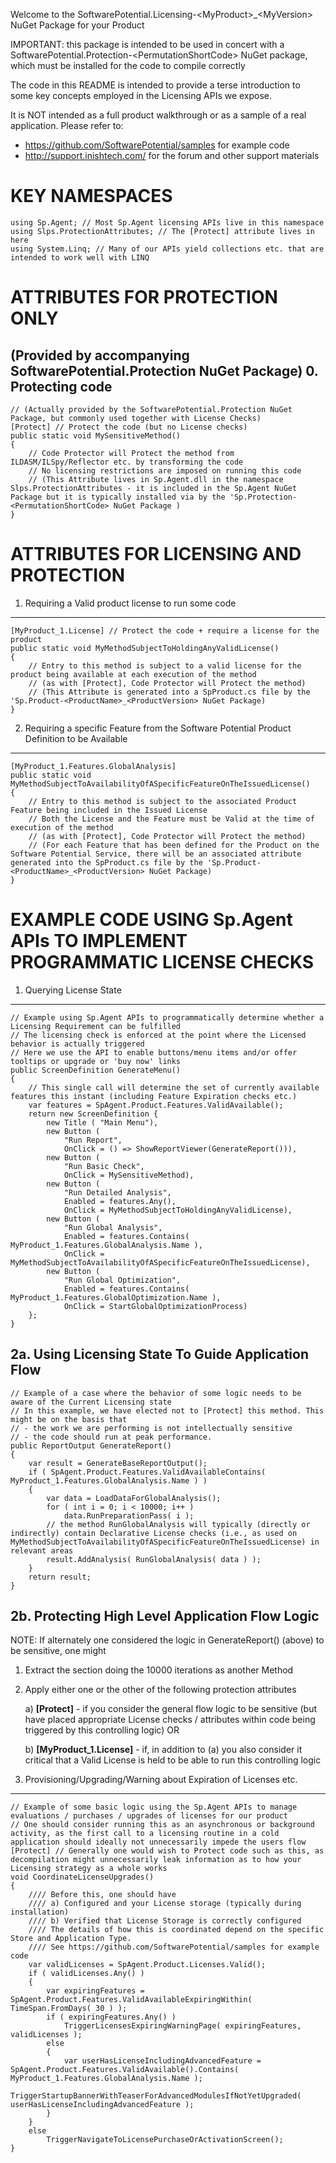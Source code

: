 Welcome to the SoftwarePotential.Licensing-&lt;MyProduct&gt;_&lt;MyVersion&gt; NuGet Package for your Product

IMPORTANT: this package is intended to be used in concert with a SoftwarePotential.Protection-&lt;PermutationShortCode&gt; NuGet package, which must be installed for the code to compile correctly

The code in this README is intended to provide a terse introduction to some key concepts employed in the Licensing APIs we expose.

It is NOT intended as a full product walkthrough or as a sample of a real application. Please refer to:

- <a href="https://github.com/SoftwarePotential/samples">https://github.com/SoftwarePotential/samples</a> for example code
- <a href="http://support.inishtech.com/">http://support.inishtech.com/</a> for the forum and other support materials

KEY NAMESPACES
==============
    using Sp.Agent; // Most Sp.Agent licensing APIs live in this namespace
    using Slps.ProtectionAttributes; // The [Protect] attribute lives in here
    using System.Linq; // Many of our APIs yield collections etc. that are intended to work well with LINQ

ATTRIBUTES FOR PROTECTION ONLY 
=====================================================================================================
(Provided by accompanying SoftwarePotential.Protection NuGet Package)
0. Protecting code 
------------------
    // (Actually provided by the SoftwarePotential.Protection NuGet Package, but commonly used together with License Checks)
    [Protect] // Protect the code (but no License checks)
    public static void MySensitiveMethod()
    {
    	// Code Protector will Protect the method from ILDASM/ILSpy/Reflector etc. by transforming the code
    	// No licensing restrictions are imposed on running this code
    	// (This Attribute lives in Sp.Agent.dll in the namespace Slps.ProtectionAttributes - it is included in the Sp.Agent NuGet Package but it is typically installed via by the 'Sp.Protection-<PermutationShortCode> NuGet Package )
    }
    
ATTRIBUTES FOR LICENSING AND PROTECTION
=======================================

1. Requiring a Valid product license to run some code
-----------------------------------------------------
    [MyProduct_1.License] // Protect the code + require a license for the product
    public static void MyMethodSubjectToHoldingAnyValidLicense()
    {
    	// Entry to this method is subject to a valid license for the product being available at each execution of the method
    	// (as with [Protect], Code Protector will Protect the method)
    	// (This Attribute is generated into a SpProduct.cs file by the 'Sp.Product-<ProductName>_<ProductVersion> NuGet Package)
    }

2. Requiring a specific Feature from the Software Potential Product Definition to be Available
----------------------------------------------------------------------------------------------
    [MyProduct_1.Features.GlobalAnalysis]
    public static void MyMethodSubjectToAvailabilityOfASpecificFeatureOnTheIssuedLicense()
    {
    	// Entry to this method is subject to the associated Product Feature being included in the Issued License
    	// Both the License and the Feature must be Valid at the time of execution of the method
    	// (as with [Protect], Code Protector will Protect the method)
    	// (For each Feature that has been defined for the Product on the Software Potential Service, there will be an associated attribute generated into the SpProduct.cs file by the 'Sp.Product-<ProductName>_<ProductVersion> NuGet Package)
    }

EXAMPLE CODE USING Sp.Agent APIs TO IMPLEMENT PROGRAMMATIC LICENSE CHECKS
=========================================================================

1. Querying License State
-------------------------
    // Example using Sp.Agent APIs to programmatically determine whether a Licensing Requirement can be fulfilled
    // The licensing check is enforced at the point where the Licensed behavior is actually triggered
    // Here we use the API to enable buttons/menu items and/or offer tooltips or upgrade or 'buy now' links
    public ScreenDefinition GenerateMenu()
    {
    	// This single call will determine the set of currently available features this instant (including Feature Expiration checks etc.)
    	var features = SpAgent.Product.Features.ValidAvailable();
    	return new ScreenDefinition {
    		new Title ( "Main Menu"),
    		new Button ( 
    			"Run Report", 
    			OnClick = () => ShowReportViewer(GenerateReport())),
    		new Button ( 
    			"Run Basic Check", 
    			OnClick = MySensitiveMethod),
    		new Button ( 
    			"Run Detailed Analysis", 
    			Enabled = features.Any(),
    			OnClick = MyMethodSubjectToHoldingAnyValidLicense),
    		new Button ( 
    			"Run Global Analysis", 
    			Enabled = features.Contains( MyProduct_1.Features.GlobalAnalysis.Name ),
    			OnClick = MyMethodSubjectToAvailabilityOfASpecificFeatureOnTheIssuedLicense),
    		new Button ( 
    			"Run Global Optimization", 
    			Enabled = features.Contains( MyProduct_1.Features.GlobalOptimization.Name ),
    			OnClick = StartGlobalOptimizationProcess)
    	};
    }

2a. Using Licensing State To Guide Application Flow
--------------------------------------------------
    // Example of a case where the behavior of some logic needs to be aware of the Current Licensing state
    // In this example, we have elected not to [Protect] this method. This might be on the basis that
    // - the work we are performing is not intellectually sensitive 
    // - the code should run at peak performance. 
    public ReportOutput GenerateReport()
    {
    	var result = GenerateBaseReportOutput();
    	if ( SpAgent.Product.Features.ValidAvailableContains( MyProduct_1.Features.GlobalAnalysis.Name ) )
    	{
    		var data = LoadDataForGlobalAnalysis();
    		for ( int i = 0; i < 10000; i++ )
    			data.RunPreparationPass( i );
    		// the method RunGlobalAnalysis will typically (directly or indirectly) contain Declarative License checks (i.e., as used on MyMethodSubjectToAvailabilityOfASpecificFeatureOnTheIssuedLicense) in relevant areas
    		result.AddAnalysis( RunGlobalAnalysis( data ) );
    	}
    	return result;
    }

2b. Protecting High Level Application Flow Logic
------------------------------------------------
NOTE: If alternately one considered the logic in GenerateReport() (above) to be sensitive, one might


1. Extract the section doing the 10000 iterations as another Method
2. Apply either one or the other of the following protection attributes
	
	a) **[Protect]** - if you consider the general flow logic to be sensitive (but have placed appropriate License checks / attributes within code being triggered by this controlling logic) OR

	b) **[MyProduct_1.License]** - if, in addition to (a) you also consider it critical that a Valid License is held to be able to run this controlling logic

3. Provisioning/Upgrading/Warning about Expiration of Licenses etc.
-------------------------------------------------------------------
    // Example of some basic logic using the Sp.Agent APIs to manage evaluations / purchases / upgrades of licenses for our product
    // One should consider running this as an asynchronous or background activity, as the first call to a licensing routine in a cold application should ideally not unnecessarily impede the users flow
    [Protect] // Generally one would wish to Protect code such as this, as decompilation might unnecessarily leak information as to how your Licensing strategy as a whole works
    void CoordinateLicenseUpgrades()
    {
    	//// Before this, one should have 
    	//// a) Configured and your License storage (typically during installation) 
    	//// b) Verified that License Storage is correctly configured
    	//// The details of how this is coordinated depend on the specific Store and Application Type.
    	//// See https://github.com/SoftwarePotential/samples for example code
    	var validLicenses = SpAgent.Product.Licenses.Valid();
    	if ( validLicenses.Any() )
    	{
    		var expiringFeatures = SpAgent.Product.Features.ValidAvailableExpiringWithin( TimeSpan.FromDays( 30 ) );
    		if ( expiringFeatures.Any() )
    			TriggerLicensesExpiringWarningPage( expiringFeatures, validLicenses );
    		else
    		{
    			var userHasLicenseIncludingAdvancedFeature = SpAgent.Product.Features.ValidAvailable().Contains( MyProduct_1.Features.GlobalAnalysis.Name );
    			TriggerStartupBannerWithTeaserForAdvancedModulesIfNotYetUpgraded( userHasLicenseIncludingAdvancedFeature );
    		}
    	}
    	else
    		TriggerNavigateToLicensePurchaseOrActivationScreen();
    }
